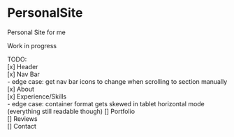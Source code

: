 # PersonalSite
Personal Site for me

Work in progress

TODO:\
[x] Header\
[x] Nav Bar\
    - edge case: get nav bar icons to change when scrolling to section manually\
[x] About\
[x] Experience/Skills\
    - edge case: container format gets skewed in tablet horizontal mode (everything still readable though)
[] Portfolio\
[] Reviews\
[] Contact